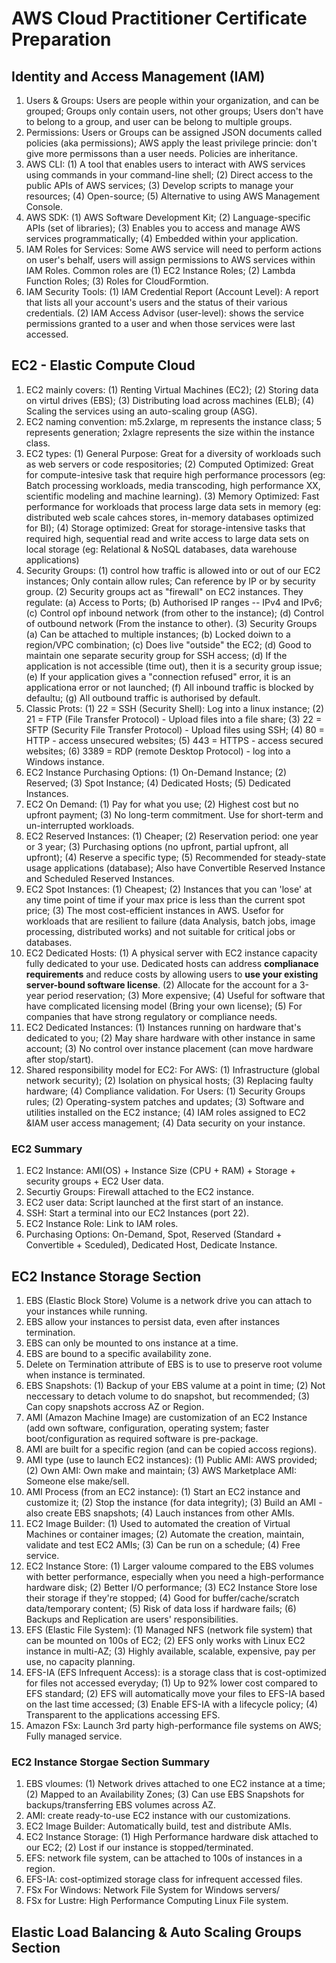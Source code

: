 # AWS Cloud Practitioner Certificate Preparation
## Identity and Access Management (IAM)
1. Users & Groups: Users are people within your organization, and can be grouped; Groups only contain users, not other groups; Users don't have to belong to a group, and user can be belong to multiple groups. 
2. Permissions: Users or Groups can be assigned JSON documents called policies (aka permissions); AWS apply the least privilege princie: don't give more permissons than a user needs. Policies are inheritance. 
3. AWS CLI: (1) A tool that enables users to interact with AWS services using commands in your command-line shell; (2) Direct access to the public APIs of AWS services; (3) Develop scripts to manage your resources; (4) Open-source; (5) Alternative to using AWS Management Console.
4. AWS SDK: (1) AWS Software Development Kit; (2) Language-specific APIs (set of libraries); (3) Enables you to access and manage AWS services programmatically; (4) Embedded within your application. 
5. IAM Roles for Services: Some AWS service will need to perform actions on user's behalf, users will assign permissions to AWS services within IAM Roles. Common roles are (1) EC2 Instance Roles; (2) Lambda Function Roles; (3) Roles for CloudFormtion.
6. IAM Security Tools: (1) IAM Credential Report (Account Level): A report that lists all your account's users and the status of their various credentials. (2) IAM Access Advisor (user-level): shows the service permissions granted to a user and when those services were last accessed.


## EC2 - Elastic Compute Cloud
1. EC2 mainly covers: (1) Renting Virtual Machines (EC2); (2) Storing data on virtul drives (EBS); (3) Distributing load across machines (ELB); (4) Scaling the services using an auto-scaling group (ASG). 
2. EC2 naming convention: m5.2xlarge, m represents the instance class; 5 represents generation; 2xlagre represents the size within the instance class.
3. EC2 types: 
(1) General Purpose: Great for a diversity of workloads such as web servers or code respositories; 
(2) Computed Optimized: Great for compute-intesive task that require high performance processors (eg: Batch processing workloads, media transcoding, high performance XX, scientific modeling and machine learning). 
(3) Memory Optimized: Fast performance for workloads that process large data sets in memory (eg: distributed web scale cahces stores, in-memory databases optimized for BI); 
(4) Storage optimized: Great for storage-intensive tasks that required high, sequential read and write access to large data sets on local storage (eg: Relational & NoSQL databases, data warehouse applications)
4. Security Groups: 
(1) control how traffic is allowed into or out of our EC2 instances; Only contain allow rules; Can reference by IP or by security group.
(2) Security groups act as "firewall" on EC2 instances. They regulate: (a) Access to Ports; (b) Authorised IP ranges -- IPv4 and IPv6; (c) Control opf inbound network (from other to the instance); (d) Control of outbound network (From the instance to other). (3) Security Groups (a) Can be attached to multiple instances; (b) Locked doiwn to a region/VPC combination; (c) Does live "outside" the EC2; (d) Good to maintain one separate security group for SSH access; (d) If the application is not accessible (time out), then it is a security group issue; (e) If your application gives a "connection refused" error, it is an applicationa error or not launched; (f) All inbound traffic is blocked by defaultu; (g) All outbound traffic is authorised by default. 
5. Classic Prots: (1) 22 = SSH (Security Shell): Log into a linux instance; (2) 21 = FTP (File Transfer Protocol) - Upload files into a file share; (3) 22 = SFTP (Security File Transfer Protocol) - Upload files using SSH; (4) 80 = HTTP - access unsecured websites; (5) 443 = HTTPS - access secured websites; (6) 3389 = RDP (remote Desktop Protocol) - log into a Windows instance. 
6. EC2 Instance Purchasing Options: (1) On-Demand Instance; (2) Reserved; (3) Spot Instance; (4) Dedicated Hosts; (5) Dedicated Instances.
7. EC2 On Demand: (1) Pay for what you use; (2) Highest cost but no upfront payment; (3) No long-term commitment. Use for short-term and un-interrupted workloads. 
8. EC2 Reserved Instances: (1) Cheaper; (2) Reservation period: one year or 3 year; (3) Purchasing options (no upfront, partial upfront, all upfront); (4) Reserve a specific type; (5) Recommended for steady-state usage applications (database); Also have Convertible Reserved Instance and Scheduled Reserved Instances. 
9. EC2 Spot Instances: (1) Cheapest; (2) Instances that you can 'lose' at any time point of time if your max price is less than the current spot price; (3) The most cost-efficient instances in AWS. Usefor for workloads that are resilient to failure (data Analysis, batch jobs, image processing, distributed works) and not suitable for critical jobs or databases.
10. EC2 Dedicated Hosts: (1) A physical server with EC2 instance capacity fully dedicated to your use. Dedicated hosts can address **complianace requirements** and reduce costs by allowing users to **use your existing server-bound software license**. (2) Allocate for the account for a 3-year period reservation; (3) More expensive; (4) Useful for software that have complicated licensing model (Bring your own license); (5) For companies that have strong regulatory or compliance needs. 
11. EC2 Dedicated Instances: (1) Instances running on hardware that's dedicated to you; (2) May share hardware with other instance in same account; (3) No control over instance placement (can move hardware after stop/start).
12. Shared responsibility model for EC2: For AWS: (1) Infrastructure (global network security); (2) Isolation on physical hosts; (3) Replacing faulty hardware; (4) Compliance validation. For Users: (1) Security Groups rules; (2) Operating-system patches and updates; (3) Software and utilities installed on the EC2 instance; (4) IAM roles assigned to EC2 &IAM user access management; (4) Data security on your instance.
### EC2 Summary
1. EC2 Instance: AMI(OS) + Instance Size (CPU + RAM) + Storage + security groups + EC2 User data.
2. Securtiy Groups: Firewall attached to the EC2 instance.
3. EC2 user data: Script launched at the first start of an instance.
4. SSH: Start a terminal into our EC2 Instances (port 22).
5. EC2 Instance Role: Link to IAM roles.
6. Purchasing Options: On-Demand, Spot, Reserved (Standard + Convertible + Sceduled), Dedicated Host, Dedicate Instance.


## EC2 Instance Storage Section
1. EBS (Elastic Block Store) Volume is a network drive you can attach to your instances while running.
2. EBS allow your instances to persist data, even after instances termination.
3. EBS can only be mounted to ons instance at a time.
4. EBS are bound to a specific availability zone.
5. Delete on Termination attribute of EBS is to use to preserve root volume when instance is terminated. 
6. EBS Snapshots: (1) Backup of your EBS valume at a point in time; (2) Not neccessary to detach volume to do snapshot, but recommended; (3) Can copy snapshots accross AZ or Region. 
7. AMI (Amazon Machine Image) are customization of an EC2 Instance (add own software, configuration, operating system; faster boot/configuration as required software is pre-package. 
8. AMI are built for a specific region (and can be copied accoss regions).
9. AMI type (use to launch EC2 instances): (1) Public AMI: AWS provided; (2) Own AMI: Own make and maintain; (3) AWS Marketplace AMI: Someone else make/sell.
10. AMI Process (from an EC2 instance): (1) Start an EC2 instance and customize it; (2) Stop the instance (for data integrity); (3) Build an AMI - also create EBS snapshots; (4) Lauch instances from other AMIs. 
11. EC2 Image Builder: (1) Used to automated the creation of Virtual Machines or container images; (2) Automate the creation, maintain, validate and test EC2 AMIs; (3) Can be run on a schedule; (4) Free service. 
12. EC2 Instance Store: (1) Larger valoume compared to the EBS volumes with better performance, especially when you need a high-performance hardware disk; (2) Better I/O performance; (3) EC2 Instance Store lose their storage if they're stopped; (4) Good for buffer/cache/scratch data/temporary content; (5) Risk of data loss if hardware fails; (6) Backups and Replication are users' responsibilities.
13. EFS (Elastic File System): (1) Managed NFS (network file system) that can be mounted on 100s of EC2; (2) EFS only works with Linux EC2 instance in multi-AZ; (3) Highly available, scalable, expensive, pay per use, no capacity planning.
14. EFS-IA (EFS Infrequent Access): is a storage class that is cost-optimized for files not accessed everyday; (1) Up to 92% lower cost compared to EFS standard; (2) EFS will automatically move your files to EFS-IA based on the last time accessed; (3) Enable EFS-IA with a lifecycle policy; (4) Transparent to the applications accessing EFS. 
15. Amazon FSx: Launch 3rd party high-performance file systems on AWS; Fully managed service. 
### EC2 Instance Storgae Section Summary
1. EBS vloumes: (1) Network drives attached to one EC2 instance at a time; (2) Mapped to an Availability Zones; (3) Can use EBS Snapshots for backups/transferring EBS volumes across AZ. 
2. AMI: create ready-to-use EC2 instance with our customizations.
3. EC2 Image Builder: Automatically build, test and distribute AMIs.
4. EC2 Instance Storage: (1) High Performance hardware disk attached to our EC2; (2) Lost if our instance is stopped/terminated.
5. EFS: network file system, can be attached to 100s of instances in a region.
6. EFS-IA: cost-optimized storage class for infrequent accessed files.
7. FSx For Windows: Network File System for Windows servers/
8. FSx for Lustre: High Performance Computing Linux File system.


## Elastic Load Balancing & Auto Scaling Groups Section

